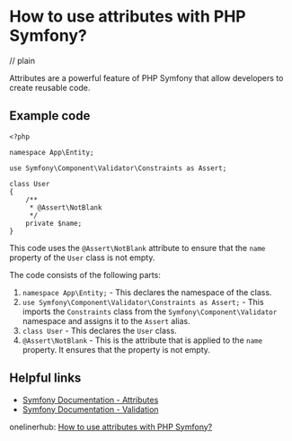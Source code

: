 # How to use attributes with PHP Symfony?
// plain

Attributes are a powerful feature of PHP Symfony that allow developers to create reusable code.

## Example code

```
<?php

namespace App\Entity;

use Symfony\Component\Validator\Constraints as Assert;

class User
{
    /**
     * @Assert\NotBlank
     */
    private $name;
}
```

This code uses the `@Assert\NotBlank` attribute to ensure that the `name` property of the `User` class is not empty.

The code consists of the following parts:

1. `namespace App\Entity;` - This declares the namespace of the class.
2. `use Symfony\Component\Validator\Constraints as Assert;` - This imports the `Constraints` class from the `Symfony\Component\Validator` namespace and assigns it to the `Assert` alias.
3. `class User` - This declares the `User` class.
4. `@Assert\NotBlank` - This is the attribute that is applied to the `name` property. It ensures that the property is not empty.

## Helpful links

- [Symfony Documentation - Attributes](https://symfony.com/doc/current/components/validator/attributes.html)
- [Symfony Documentation - Validation](https://symfony.com/doc/current/validation.html)

onelinerhub: [How to use attributes with PHP Symfony?](https://onelinerhub.com/php-symfony/how-to-use-attributes-with-php-symfony)
